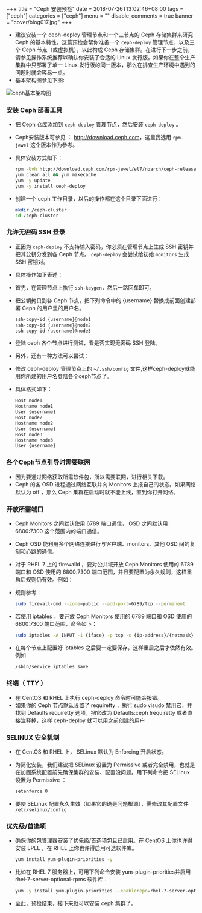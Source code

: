 +++
title = "Ceph 安装预检"
date = 2018-07-26T13:02:46+08:00
tags = ["ceph"]
categories = ["ceph"]
menu = ""
disable_comments = true
banner = "cover/blog017.jpg"
+++

- 建议安装一个 ceph-deploy 管理节点和一个三节点的 Ceph 存储集群来研究 Ceph 的基本特性。这篇预检会帮你准备一个 `ceph-deploy` 管理节点、以及三个 Ceph 节点（或虚拟机），以此构成 Ceph 存储集群。在进行下一步之前，请参见操作系统推荐以确认你安装了合适的 Linux 发行版。如果你在整个生产集群中只部署了单一 Linux 发行版的同一版本，那么在排查生产环境中遇到的问题时就会容易一点。
- 基本架构图参见下图:

![ceph基本架构图](https://p8pht6nl3.bkt.clouddn.com/ceph1.png)

### 安装 Ceph 部署工具
- 把 Ceph 仓库添加到 `ceph-deploy` 管理节点，然后安装 `ceph-deploy` 。
- Ceph安装版本可参见 ： <http://download.ceph.com>，这里我选用 `rpm-jewel` 这个版本作为参考。
- 具体安装方式如下：
  
  ```bash
  rpm -Uvh http://download.ceph.com/rpm-jewel/el7/noarch/ceph-release-1-1.el7.noarch.rpm
  yum clean all && yum makecache
  yum -y update
  yum -y install ceph-deploy
  ```

- 创建一个 ceph 工作目录，以后的操作都在这个目录下面进行：
  
  ```bash
  mkdir /ceph-cluster
  cd /ceph-cluster
  ```

### 允许无密码 SSH 登录
- 正因为 `ceph-deploy` 不支持输入密码，你必须在管理节点上生成 SSH 密钥并把其公钥分发到各 Ceph 节点。 `ceph-deploy` 会尝试给初始 `monitors` 生成 SSH 密钥对。
- 具体操作如下表述：
- 首先，在管理节点上执行 `ssh-keygen`，然后一路回车即可。
- 把公钥拷贝到各 Ceph 节点，把下列命令中的 {username} 替换成前面创建部署 Ceph 的用户里的用户名。
  
  ```bash
  ssh-copy-id {username}@node1
  ssh-copy-id {username}@node2
  ssh-copy-id {username}@node3
  ```

- 登陆 ceph 各个节点进行测试，看是否实现无密码 SSH 登陆。
- 另外，还有一种方法可以尝试：
- 修改 ceph-deploy 管理节点上的 `~/.ssh/config` 文件,这样ceph-deploy就能用你所建的用户名登陆各个ceph节点了。
- 具体格式如下：
  
  ```bash
  Host node1
  Hostname node1
  User {username}
  Host node2
  Hostname node2
  User {username}
  Host node3
  Hostname node3
  User {username}
  ```

### 各个Ceph节点引导时需要联网
- 因为要通过网络获取所需软件包，所以需要联网，进行相关下载。
- Ceph 的各 OSD 进程通过网络互联并向 Monitors 上报自己的状态。如果网络默认为 off ，那么 Ceph 集群在启动时就不能上线，直到你打开网络。

### 开放所需端口
- Ceph Monitors 之间默认使用 6789 端口通信， OSD 之间默认用 6800:7300 这个范围内的端口通信。
- Ceph OSD 能利用多个网络连接进行与客户端、monitors、其他 OSD 间的复制和心跳的通信。
- 对于 RHEL 7 上的 firewalld ，要对公共域开放 Ceph Monitors 使用的 6789 端口和 OSD 使用的 6800:7300 端口范围，并且要配置为永久规则，这样重启后规则仍有效。例如：
- 规则参考：
  
  ```bash
  sudo firewall-cmd --zone=public --add-port=6789/tcp --permanent
  ```

- 若使用 iptables ，要开放 Ceph Monitors 使用的 6789 端口和 OSD 使用的 6800:7300 端口范围，命令如下：

  ```bash
  sudo iptables -A INPUT -i {iface} -p tcp -s {ip-address}/{netmask} --dport 6789 -j ACCEPT
  ```

- 在每个节点上配置好 iptables 之后要一定要保存，这样重启之后才依然有效。例如
  
  ```bash
  /sbin/service iptables save
  ```

### 终端（ TTY ）
- 在 CentOS 和 RHEL 上执行 ceph-deploy 命令时可能会报错。
- 如果你的 Ceph 节点默认设置了 requiretty ，执行 sudo visudo 禁用它，并找到 Defaults requiretty 选项，把它改为 Defaults:ceph !requiretty 或者直接注释掉，这样 ceph-deploy 就可以用之前创建的用户

### SELINUX 安全机制
- 在 CentOS 和 RHEL 上， SELinux 默认为 Enforcing 开启状态。
- 为简化安装，我们建议把 SELinux 设置为 Permissive 或者完全禁用，也就是在加固系统配置前先确保集群的安装、配置没问题。用下列命令把 SELinux 设置为 Permissive ：
  
  ```bash
  setenforce 0
  ```

- 要使 SELinux 配置永久生效（如果它的确是问题根源），需修改其配置文件 `/etc/selinux/config`

### 优先级/首选项
- 确保你的包管理器安装了优先级/首选项包且已启用。在 CentOS 上你也许得安装 EPEL ，在 RHEL 上你也许得启用可选软件库。
  
  ```bash
  yum install yum-plugin-priorities -y
  ```
- 比如在 RHEL 7 服务器上，可用下列命令安装 yum-plugin-priorities并启用 rhel-7-server-optional-rpms 软件库：
  
  ```bash
  yum -y install yum-plugin-priorities --enablerepo=rhel-7-server-optional-rpms
  ```

- 至此，预检结束，接下来就可以安装 ceph 集群了。
